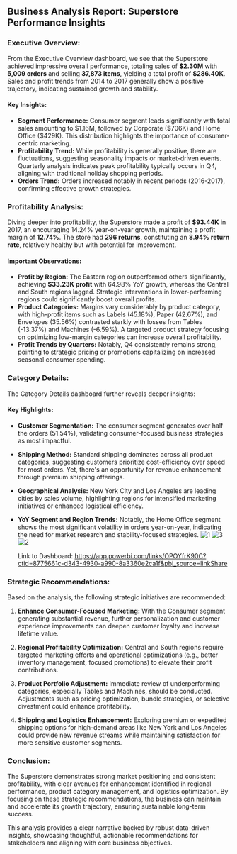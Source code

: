 
## Business Analysis Report: Superstore Performance Insights

### Executive Overview:

From the Executive Overview dashboard, we see that the Superstore achieved impressive overall performance, totaling sales of **\$2.30M** with **5,009 orders** and selling **37,873 items**, yielding a total profit of **\$286.40K**. Sales and profit trends from 2014 to 2017 generally show a positive trajectory, indicating sustained growth and stability.

#### Key Insights:

* **Segment Performance:** Consumer segment leads significantly with total sales amounting to \$1.16M, followed by Corporate (\$706K) and Home Office (\$429K). This distribution highlights the importance of consumer-centric marketing.
* **Profitability Trend:** While profitability is generally positive, there are fluctuations, suggesting seasonality impacts or market-driven events. Quarterly analysis indicates peak profitability typically occurs in Q4, aligning with traditional holiday shopping periods.
* **Orders Trend:** Orders increased notably in recent periods (2016-2017), confirming effective growth strategies.

### Profitability Analysis:

Diving deeper into profitability, the Superstore made a profit of **\$93.44K** in 2017, an encouraging 14.24% year-on-year growth, maintaining a profit margin of **12.74%**. The store had **296 returns**, constituting an **8.94% return rate**, relatively healthy but with potential for improvement.

#### Important Observations:

* **Profit by Region:** The Eastern region outperformed others significantly, achieving **\$33.23K profit** with 64.98% YoY growth, whereas the Central and South regions lagged. Strategic interventions in lower-performing regions could significantly boost overall profits.
* **Product Categories:** Margins vary considerably by product category, with high-profit items such as Labels (45.18%), Paper (42.67%), and Envelopes (35.56%) contrasted starkly with losses from Tables (-13.37%) and Machines (-6.59%). A targeted product strategy focusing on optimizing low-margin categories can increase overall profitability.
* **Profit Trends by Quarters:** Notably, Q4 consistently remains strong, pointing to strategic pricing or promotions capitalizing on increased seasonal consumer spending.

### Category Details:

The Category Details dashboard further reveals deeper insights:

#### Key Highlights:

* **Customer Segmentation:** The consumer segment generates over half the orders (51.54%), validating consumer-focused business strategies as most impactful.
* **Shipping Method:** Standard shipping dominates across all product categories, suggesting customers prioritize cost-efficiency over speed for most orders. Yet, there's an opportunity for revenue enhancement through premium shipping offerings.
* **Geographical Analysis:** New York City and Los Angeles are leading cities by sales volume, highlighting regions for intensified marketing initiatives or enhanced logistical efficiency.
* **YoY Segment and Region Trends:** Notably, the Home Office segment shows the most significant volatility in orders year-on-year, indicating the need for market research and stability-focused strategies.
  ![1](https://github.com/user-attachments/assets/039d305e-8d11-4025-aabf-630485cc7173)
  ![3](https://github.com/user-attachments/assets/d153a767-2402-4437-9b51-fd75995381f8)
  ![2](https://github.com/user-attachments/assets/92206460-36ea-4c31-b5d3-d18055886905)

  Link to Dashboard:
  https://app.powerbi.com/links/OPOYfrK90C?ctid=8775661c-d343-4930-a990-8a3360e2ca1f&pbi_source=linkShare
  




### Strategic Recommendations:

Based on the analysis, the following strategic initiatives are recommended:

1. **Enhance Consumer-Focused Marketing:** With the Consumer segment generating substantial revenue, further personalization and customer experience improvements can deepen customer loyalty and increase lifetime value.

2. **Regional Profitability Optimization:** Central and South regions require targeted marketing efforts and operational optimizations (e.g., better inventory management, focused promotions) to elevate their profit contributions.

3. **Product Portfolio Adjustment:** Immediate review of underperforming categories, especially Tables and Machines, should be conducted. Adjustments such as pricing optimization, bundle strategies, or selective divestment could enhance profitability.

4. **Shipping and Logistics Enhancement:** Exploring premium or expedited shipping options for high-demand areas like New York and Los Angeles could provide new revenue streams while maintaining satisfaction for more sensitive customer segments.

### Conclusion:

The Superstore demonstrates strong market positioning and consistent profitability, with clear avenues for enhancement identified in regional performance, product category management, and logistics optimization. By focusing on these strategic recommendations, the business can maintain and accelerate its growth trajectory, ensuring sustainable long-term success.

This analysis provides a clear narrative backed by robust data-driven insights, showcasing thoughtful, actionable recommendations for stakeholders and aligning with core business objectives.
